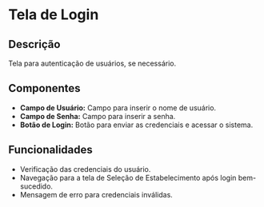 # Tela de Login

## Descrição
Tela para autenticação de usuários, se necessário.

## Componentes
- **Campo de Usuário:** Campo para inserir o nome de usuário.
- **Campo de Senha:** Campo para inserir a senha.
- **Botão de Login:** Botão para enviar as credenciais e acessar o sistema.

## Funcionalidades
- Verificação das credenciais do usuário.
- Navegação para a tela de Seleção de Estabelecimento após login bem-sucedido.
- Mensagem de erro para credenciais inválidas.
